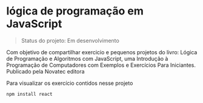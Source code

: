 # lógica de programação em JavaScript
 > Status do projeto: Em desenvolvimento
 
 Com objetivo de compartilhar exercicio e pequenos projetos do livro: 
 Lógica de Programação e Algoritmos com JavaScript, uma Introdução à Programação de Computadores com Exemplos e Exercícios Para Iniciantes. Publicado pela Novatec editora 
 
 Para visualizar os exercício contidos nesse projeto
 ```
 npm install react 
 ```
